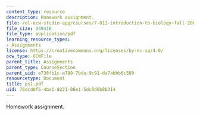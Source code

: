 ```yaml
---
content_type: resource
description: Homework assignment.
file: /ol-ocw-studio-app/courses/7-012-introduction-to-biology-fall-2004/76dcd8f54ba1822106e15dc8d6b8b314_ps1.pdf
file_size: 349416
file_type: application/pdf
learning_resource_types:
- Assignments
license: https://creativecommons.org/licenses/by-nc-sa/4.0/
ocw_type: OCWFile
parent_title: Assignments
parent_type: CourseSection
parent_uid: e738fb1c-e789-7bda-9c91-da7abbb6c509
resourcetype: Document
title: ps1.pdf
uid: 76dcd8f5-4ba1-8221-06e1-5dc8d6b8b314
---
```

Homework assignment.